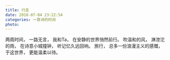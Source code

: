 ```yaml
---
title: 行走
date: 2018-07-04 23:22:54
categories: 一首诗的时间
photo: 
---
```


两周时间，
一路无言，
我和Ta，
在安静的世界悄然前行。
吹温和的风，
淋滂沱的雨，
在诗意小城撞钟，
听记忆久远回响。
旅行，
总多一份浪漫主义的感慨，
于这世界，
更能温柔以待。
